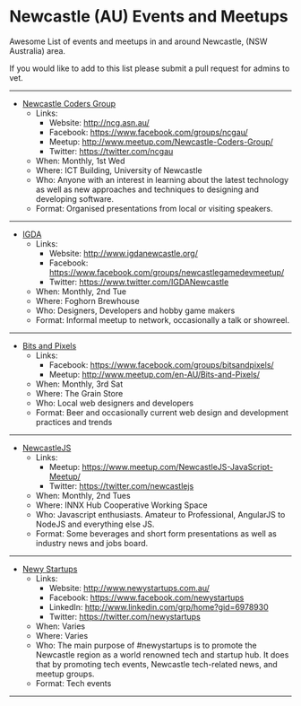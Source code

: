 # Newcastle (AU) Events and Meetups
Awesome List of events and meetups in and around Newcastle, (NSW Australia) area.

If you would like to add to this list please submit a pull request for admins to vet.

---

- [Newcastle Coders Group](http://ncg.asn.au/)
  - Links:
    - Website: http://ncg.asn.au/
    - Facebook: https://www.facebook.com/groups/ncgau/
    - Meetup: http://www.meetup.com/Newcastle-Coders-Group/
    - Twitter: https://twitter.com/ncgau
  - When: Monthly, 1st Wed 
  - Where: ICT Building, University of Newcastle
  - Who: Anyone with an interest in learning about the latest technology as well as new approaches and techniques to designing and developing software. 
  - Format: Organised presentations from local or visiting speakers.

---
- [IGDA](http://www.igdanewcastle.org/)
  - Links:
    - Website: http://www.igdanewcastle.org/
    - Facebook: https://www.facebook.com/groups/newcastlegamedevmeetup/
    - Twitter: https://www.twitter.com/IGDANewcastle
  - When: Monthly, 2nd Tue
  - Where: Foghorn Brewhouse
  - Who: Designers, Developers and hobby game makers
  - Format: Informal meetup to network, occasionally a talk or showreel.

---
- [Bits and Pixels](https://www.facebook.com/groups/bitsandpixels/)
  - Links:
    - Facebook: https://www.facebook.com/groups/bitsandpixels/
    - Meetup: http://www.meetup.com/en-AU/Bits-and-Pixels/
  - When: Monthly, 3rd Sat
  - Where: The Grain Store
  - Who: Local web designers and developers
  - Format: Beer and occasionally current web design and development practices and trends

---
- [NewcastleJS](https://www.meetup.com/NewcastleJS-JavaScript-Meetup/)
  - Links:
    - Meetup: https://www.meetup.com/NewcastleJS-JavaScript-Meetup/
    - Twitter: https://twitter.com/newcastlejs
  - When: Monthly, 2nd Tues
  - Where: INNX Hub Cooperative Working Space
  - Who: Javascript enthusiasts. Amateur to Professional, AngularJS to NodeJS and everything else JS.
  - Format: Some beverages and short form presentations as well as industry news and jobs board.

---
- [Newy Startups](http://www.newystartups.com.au/)
  - Links:
    - Website: http://www.newystartups.com.au/
    - Facebook: https://www.facebook.com/newystartups
    - LinkedIn: http://www.linkedin.com/grp/home?gid=6978930 
    - Twitter: https://twitter.com/newystartups
  - When: Varies
  - Where: Varies
  - Who: The main purpose of #newystartups is to promote the Newcastle region as a world renowned tech and startup hub. It does that by promoting tech events, Newcastle tech-related news, and meetup groups.
  - Format: Tech events

---
